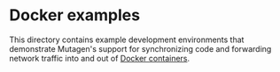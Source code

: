 # Docker examples

This directory contains example development environments that demonstrate
Mutagen's support for synchronizing code and forwarding network traffic into and
out of [Docker containers](https://mutagen.io/documentation/transports/docker).
